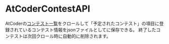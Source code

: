 # AtCoderContestAPI

AtCoderの[コンテスト一覧](https://atcoder.jp/contests/)をクロールして「予定されたコンテスト」の項目に登録されているコンテスト情報をjsonファイルとしてに保存できる。
終了したコンテストは次回クロール時に自動的に削除されます。  
